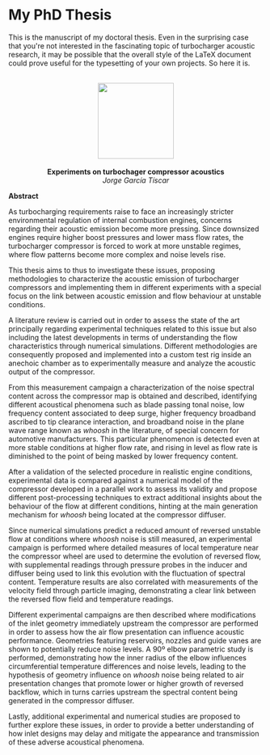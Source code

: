 # My PhD Thesis
This is the manuscript of my doctoral thesis. Even in the surprising case that you're not interested in the fascinating topic of turbocharger acoustic research, it may be possible that the overall style of the LaTeX document could prove useful for the typesetting of your own projects. So here it is.
<p align="center">
<br />
<img src="https://wasic.upv.es/generaClave/img/logo.jpg" width="150">
<br />
<br />
<span><b>Experiments on turbochager compressor acoustics</b></span>
<br />
<i>Jorge García Tíscar</i>
<br />
</p>


**Abstract**

As turbocharging requirements raise to face an increasingly stricter environmental regulation of internal combustion engines, concerns regarding their acoustic emission become more pressing. Since downsized engines require higher boost pressures and lower mass flow rates, the turbocharger compressor is forced to work at more unstable regimes, where flow patterns become more complex and noise levels rise. 

This thesis aims to thus to investigate these issues, proposing methodologies to characterize the acoustic emission of turbocharger compressors and implementing them in different experiments with a special focus on the link between acoustic emission and flow behaviour at unstable conditions.

A literature review is carried out in order to assess the state of the art principally regarding experimental techniques related to this issue but also including the latest developments in terms of understanding the flow characteristics through numerical simulations. Different methodologies are consequently proposed and implemented into a custom test rig inside an anechoic chamber as to experimentally measure and analyze the acoustic output of the compressor.

From this measurement campaign a characterization of the noise spectral content across the compressor map is obtained and described, identifying different acoustical phenomena such as blade passing tonal noise, low frequency content associated to deep surge, higher frequency broadband ascribed to tip clearance interaction, and broadband noise in the plane wave range known as *whoosh* in the literature, of special concern for automotive manufacturers. This particular phenomenon is detected even at more stable conditions at higher flow rate, and rising in level as flow rate is diminished to the point of being masked by lower frequency content.

After a validation of the selected procedure in realistic engine conditions, experimental data is compared against a numerical model of the compressor developed in a parallel work to assess its validity and propose different post-processing techniques to extract additional insights about the behaviour of the flow at different conditions, hinting at the main generation mechanism for *whoosh* being located at the compressor diffuser.

Since numerical simulations predict a reduced amount of reversed unstable flow at conditions where *whoosh* noise is still measured, an experimental campaign is performed where detailed measures of local temperature near the compressor wheel are used to determine the evolution of reversed flow, with supplemental readings through pressure probes in the inducer and diffuser being used to link this evolution with the fluctuation of spectral content. Temperature results are also correlated with measurements of the velocity field through particle imaging, demonstrating a clear link between the reversed flow field and temperature readings.

Different experimental campaigns are then described where modifications of the inlet geometry immediately upstream the compressor are performed in order to assess how the air flow presentation can influence acoustic performance. Geometries featuring reservoirs, nozzles and guide vanes are shown to potentially reduce noise levels. A 90º elbow parametric study is performed, demonstrating how the inner radius of the elbow influences circumferential temperature differences and noise levels, leading to the hypothesis of geometry influence on *whoosh* noise being related to air presentation changes that promote lower or higher growth of reversed backflow, which in turns carries upstream the spectral content being generated in the compressor diffuser.

Lastly, additional experimental and numerical studies are proposed to further explore these issues, in order to provide a better understanding of how inlet designs may delay and mitigate the appearance and transmission of these adverse acoustical phenomena.
